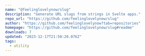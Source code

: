 ```yaml
---
name: "@feelinglovelynow/slug"
description: "Generate URL slugs from strings in Svelte apps."
repo_url: "https://github.com/feelinglovelynow/slug"
author: "https://github.com/feelinglovelynow?tab=repositories"
homepage: "https://github.com/feelinglovelynow/slug#readme"
downloads: 7
updated: "2023-12-17T21:50:20.076Z"
tags: 
  - utility
---
```

